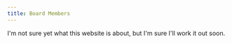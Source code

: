 ```yaml
---
title: Board Members
---
```


I'm not sure yet what this website is about, but I'm sure I'll work it out soon.
